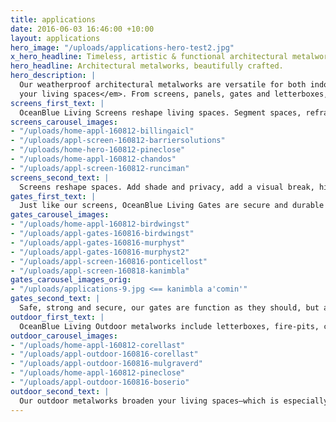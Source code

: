 ```yaml
---
title: applications
date: 2016-06-03 16:46:00 +10:00
layout: applications
hero_image: "/uploads/applications-hero-test2.jpg"
x_hero_headline: Timeless, artistic & functional architectural metalworks.
hero_headline: Architectural metalworks, beautifully crafted.
hero_description: |
  Our weatherproof architectural metalworks are versatile for both indoor and outdoor living<em>, sculpting light and anchoring areas to transform
  your living spaces</em>. From screens, panels, gates and letterboxes, to signage, wall art and garden sculpture, we create and manufacture your designs.
screens_first_text: |
  OceanBlue Living Screens reshape living spaces. Segment spaces, reframe views and create shade and privacy by filtering light.
screens_carousel_images:
- "/uploads/home-appl-160812-billingaicl"
- "/uploads/appl-screen-160812-barriersolutions"
- "/uploads/home-hero-160812-pineclose"
- "/uploads/home-appl-160812-chandos"
- "/uploads/appl-screen-160812-runciman"
screens_second_text: |
  Screens reshape spaces. Add shade and privacy, add a visual break, hide or reframe a view, segment a room, redirect routes through your house or office, and at the same time, make the objects functional and beautiful. Our screens are weatherproof, so they can be used both indoors and outdoors. And they're durable—we guarantee our finishes to industry standards. Our screens surpass building compliance codes and are precisely installed to the highest standard.
gates_first_text: |
  Just like our screens, OceanBlue Living Gates are secure and durable yet aesthetically pleasing to blend into your surrounding environment. They can be remotely operated with buttons or your smartphone.
gates_carousel_images:
- "/uploads/home-appl-160812-birdwingst"
- "/uploads/appl-gates-160816-birdwingst"
- "/uploads/appl-gates-160816-murphyst"
- "/uploads/appl-gates-160816-murphyst2"
- "/uploads/appl-screen-160816-ponticellost"
- "/uploads/appl-screen-160818-kanimbla"
gates_carousel_images_orig:
- "/uploads/applications-9.jpg <== kanimbla a'comin'"
gates_second_text: |
  Safe, strong and secure, our gates are function as they should, but as custom designed architectural objects, they complement and enhance your living spaces rather than compromising them. Our pattern designs increase privacy without restricting airflow, and allow a great range versatility in application. All our gates surpass building compliance codes, including safe edges, and are installed with the technical craftsmanship we pride ourselves on.
outdoor_first_text: |
  OceanBlue Living Outdoor metalworks include letterboxes, fire-pits, columns and sculpture. With our versatile cutting technology, if you have an idea, we can create it.
outdoor_carousel_images:
- "/uploads/home-appl-160812-corellast"
- "/uploads/appl-outdoor-160816-corellast"
- "/uploads/appl-outdoor-160816-mulgraverd"
- "/uploads/home-appl-160812-pineclose"
- "/uploads/appl-outdoor-160816-boserio"
outdoor_second_text: |
  Our outdoor metalworks broaden your living spaces—which is especially useful in tropical Queensland—by complementing your existing living spaces using architectural objects that blend into your natural surroundings. All-weather durable finishes and materials mean the objects improve in appearance with age. Of course, we can design and cut any pattern you wish, to match your living space. And some of our fire-pits even fold away, to avoid inevitable backyard cricket crashes.
---
```

